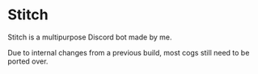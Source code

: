 # Stitch
Stitch is a multipurpose Discord bot made by me.

Due to internal changes from a previous build, most cogs still need to be ported over.